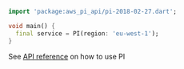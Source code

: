 ```dart
import 'package:aws_pi_api/pi-2018-02-27.dart';

void main() {
  final service = PI(region: 'eu-west-1');
}
```

See [API reference](https://pub.dev/documentation/aws_pi_api/latest/pi-2018-02-27/PI-class.html) on how to use PI
